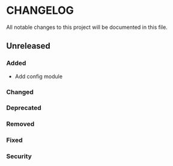 # CHANGELOG

All notable changes to this project will be documented in this file.

<!--
Copy/paste this template below whenever you're doing a new release
Please respect Release version and date format: X.Y.Z - YYYY-MM-DD
ex: ## 1.5.4 - 2021-02-15

## Unreleased

### Added

### Changed

### Deprecated

### Removed

### Fixed

### Security
-->

## Unreleased

### Added

- Add config module

### Changed

### Deprecated

### Removed

### Fixed

### Security
